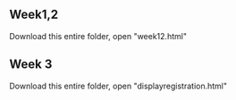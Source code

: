 ## Week1,2

Download this entire folder, open "week12.html"

## Week 3

Download this entire folder, open "displayregistration.html"
